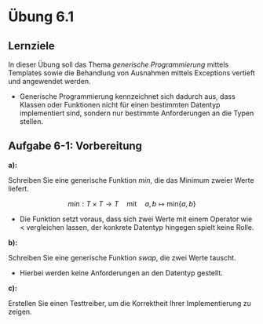 # Übung 6.1

## Lernziele

In dieser Übung soll das Thema *generische Programmierung* mittels Templates sowie die Behandlung von Ausnahmen mittels Exceptions vertieft und angewendet werden.

- Generische Programmierung kennzeichnet sich dadurch aus, dass Klassen oder Funktionen nicht für einen bestimmten Datentyp implementiert sind, sondern nur bestimmte Anforderungen an die Typen stellen.

## Aufgabe 6-1: Vorbereitung

**a):**

Schreiben Sie eine generische Funktion *min*, die das Minimum zweier Werte liefert.

$$min : T \times T \rightarrow T \quad \text{mit} \quad a,b \mapsto \text{min} \lbrace a, b \rbrace$$

- Die Funktion setzt voraus, dass sich zwei Werte mit einem Operator wie < vergleichen lassen, der konkrete Datentyp hingegen spielt keine Rolle.

**b):**

Schreiben Sie eine generische Funktion *swap*, die zwei Werte tauscht.

- Hierbei werden keine Anforderungen an den Datentyp gestellt.

**c):**

Erstellen Sie einen Testtreiber, um die Korrektheit Ihrer Implementierung zu zeigen.
